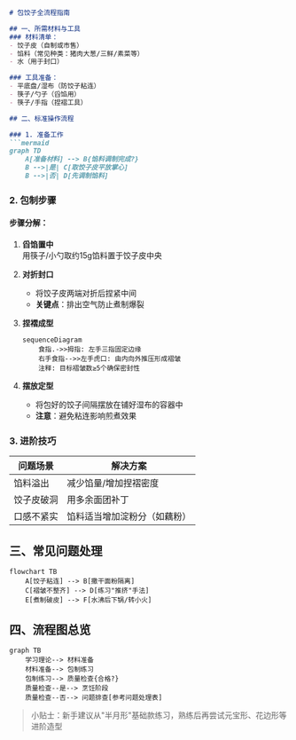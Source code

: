 ```markdown
# 包饺子全流程指南

## 一、所需材料与工具
### 材料清单：
- 饺子皮（自制或市售）
- 馅料（常见种类：猪肉大葱/三鲜/素菜等）
- 水（用于封口）

### 工具准备：
- 平底盘/湿布（防饺子粘连）
- 筷子/勺子（舀馅用）
- 筷子/手指（捏褶工具）

## 二、标准操作流程

### 1. 准备工作
```mermaid
graph TD
    A[准备材料] --> B{馅料调制完成?}
    B -->|是| C[取饺子皮平放掌心]
    B -->|否| D[先调制馅料]
```

### 2. 包制步骤
#### 步骤分解：
1. **舀馅置中**  
   用筷子/小勺取约15g馅料置于饺子皮中央

2. **对折封口**  
   - 将饺子皮两端对折后捏紧中间
   - **关键点**：排出空气防止煮制爆裂

3. **捏褶成型**  
   ```mermaid
   sequenceDiagram
       食指.->>拇指: 左手三指固定边缘
       右手食指-->>左手虎口: 由内向外推压形成褶皱
       注释: 目标褶皱数≥5个确保密封性
   ```

4. **摆放定型**  
   - 将包好的饺子间隔摆放在铺好湿布的容器中
   - **注意**：避免粘连影响煎煮效果

### 3. 进阶技巧
| 问题场景       | 解决方案                     |
|----------------|----------------------------|
| 馅料溢出       | 减少馅量/增加捏褶密度       |
| 饺子皮破洞     | 用多余面团补丁             |
| 口感不紧实     | 馅料适当增加淀粉分（如藕粉）|

## 三、常见问题处理
```mermaid
flowchart TB
    A[饺子粘连] --> B[撒干面粉隔离]
    C[褶皱不整齐] --> D[练习"推挤"手法]
    E[煮制破皮] --> F[水沸后下锅/转小火]
```

## 四、流程图总览
```mermaid
graph TB
    学习理论--> 材料准备
    材料准备--> 包制练习
    包制练习--> 质量检查{合格?}
    质量检查--是--> 烹饪阶段
    质量检查--否--> 问题排查[参考问题处理表]
```

> 小贴士：新手建议从"半月形"基础款练习，熟练后再尝试元宝形、花边形等进阶造型
```